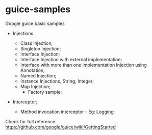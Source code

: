 # guice-samples
Google guice basic samples

* Injections
  * Class Injection;
  * Singleton Injection;
  * Interface Injection;
  * Interface Injection with external implementation;
  * Interface with more than one implementation Injection using Annotation;
  * Named Injection;
  * Instance Injections, String, Integer;
  * Map Injection;
    * Factory sample;

* Interceptor;
  * Method invocation interceptor - Eg: Logging;

Check for full reference:
https://github.com/google/guice/wiki/GettingStarted